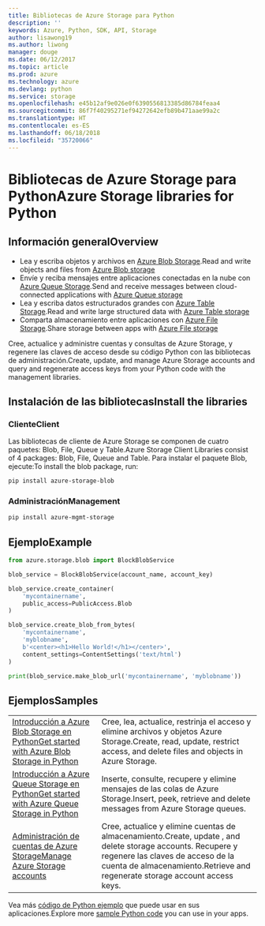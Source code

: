 ```yaml
---
title: Bibliotecas de Azure Storage para Python
description: ''
keywords: Azure, Python, SDK, API, Storage
author: lisawong19
ms.author: liwong
manager: douge
ms.date: 06/12/2017
ms.topic: article
ms.prod: azure
ms.technology: azure
ms.devlang: python
ms.service: storage
ms.openlocfilehash: e45b12af9e026e0f6390556813385d86784feaa4
ms.sourcegitcommit: 86f7f40295271ef94272642efb89b471aae99a2c
ms.translationtype: HT
ms.contentlocale: es-ES
ms.lasthandoff: 06/18/2018
ms.locfileid: "35720066"
---
```

# <a name="azure-storage-libraries-for-python"></a><span data-ttu-id="e4ee9-103">Bibliotecas de Azure Storage para Python</span><span class="sxs-lookup"><span data-stu-id="e4ee9-103">Azure Storage libraries for Python</span></span>

## <a name="overview"></a><span data-ttu-id="e4ee9-104">Información general</span><span class="sxs-lookup"><span data-stu-id="e4ee9-104">Overview</span></span>
- <span data-ttu-id="e4ee9-105">Lea y escriba objetos y archivos en [Azure Blob Storage](https://docs.microsoft.com/en-us/azure/storage/storage-python-how-to-use-blob-storage).</span><span class="sxs-lookup"><span data-stu-id="e4ee9-105">Read and write objects and files from [Azure Blob storage](https://docs.microsoft.com/en-us/azure/storage/storage-python-how-to-use-blob-storage)</span></span>
- <span data-ttu-id="e4ee9-106">Envíe y reciba mensajes entre aplicaciones conectadas en la nube con [Azure Queue Storage](https://docs.microsoft.com/azure/storage/storage-python-how-to-use-queue-storage).</span><span class="sxs-lookup"><span data-stu-id="e4ee9-106">Send and receive messages between cloud-connected applications with [Azure Queue storage](https://docs.microsoft.com/azure/storage/storage-python-how-to-use-queue-storage)</span></span>
- <span data-ttu-id="e4ee9-107">Lea y escriba datos estructurados grandes con [Azure Table Storage](https://docs.microsoft.com/azure/storage/storage-python-how-to-use-table-storage).</span><span class="sxs-lookup"><span data-stu-id="e4ee9-107">Read and write large structured data with [Azure Table storage](https://docs.microsoft.com/azure/storage/storage-python-how-to-use-table-storage)</span></span> 
- <span data-ttu-id="e4ee9-108">Comparta almacenamiento entre aplicaciones con [Azure File Storage](https://docs.microsoft.com/azure/storage/storage-python-how-to-use-file-storage).</span><span class="sxs-lookup"><span data-stu-id="e4ee9-108">Share storage between apps with [Azure File storage](https://docs.microsoft.com/azure/storage/storage-python-how-to-use-file-storage)</span></span>

<span data-ttu-id="e4ee9-109">Cree, actualice y administre cuentas y consultas de Azure Storage, y regenere las claves de acceso desde su código Python con las bibliotecas de administración.</span><span class="sxs-lookup"><span data-stu-id="e4ee9-109">Create, update, and manage Azure Storage accounts and query and regenerate access keys from your Python code with the management libraries.</span></span>

## <a name="install-the-libraries"></a><span data-ttu-id="e4ee9-110">Instalación de las bibliotecas</span><span class="sxs-lookup"><span data-stu-id="e4ee9-110">Install the libraries</span></span>

### <a name="client"></a><span data-ttu-id="e4ee9-111">Cliente</span><span class="sxs-lookup"><span data-stu-id="e4ee9-111">Client</span></span>

<span data-ttu-id="e4ee9-112">Las bibliotecas de cliente de Azure Storage se componen de cuatro paquetes: Blob, File, Queue y Table.</span><span class="sxs-lookup"><span data-stu-id="e4ee9-112">Azure Storage Client Libraries consist of 4 packages: Blob, File, Queue and Table.</span></span> <span data-ttu-id="e4ee9-113">Para instalar el paquete Blob, ejecute:</span><span class="sxs-lookup"><span data-stu-id="e4ee9-113">To install the blob package, run:</span></span>

```bash
pip install azure-storage-blob
```

### <a name="management"></a><span data-ttu-id="e4ee9-114">Administración</span><span class="sxs-lookup"><span data-stu-id="e4ee9-114">Management</span></span>

```bash
pip install azure-mgmt-storage
```

## <a name="example"></a><span data-ttu-id="e4ee9-115">Ejemplo</span><span class="sxs-lookup"><span data-stu-id="e4ee9-115">Example</span></span>
```python
from azure.storage.blob import BlockBlobService

blob_service = BlockBlobService(account_name, account_key)

blob_service.create_container(
    'mycontainername',
    public_access=PublicAccess.Blob
)

blob_service.create_blob_from_bytes(
    'mycontainername',
    'myblobname',
    b'<center><h1>Hello World!</h1></center>',
    content_settings=ContentSettings('text/html')
)

print(blob_service.make_blob_url('mycontainername', 'myblobname'))
```

## <a name="samples"></a><span data-ttu-id="e4ee9-116">Ejemplos</span><span class="sxs-lookup"><span data-stu-id="e4ee9-116">Samples</span></span>

| | |
|--|--|
| [<span data-ttu-id="e4ee9-117">Introducción a Azure Blob Storage en Python</span><span class="sxs-lookup"><span data-stu-id="e4ee9-117">Get started with Azure Blob Storage in Python</span></span>](https://docs.microsoft.com/en-us/azure/storage/blobs/storage-python-how-to-use-blob-storage) | <span data-ttu-id="e4ee9-118">Cree, lea, actualice, restrinja el acceso y elimine archivos y objetos Azure Storage.</span><span class="sxs-lookup"><span data-stu-id="e4ee9-118">Create, read, update, restrict access, and delete files and objects in Azure Storage.</span></span> |
| [<span data-ttu-id="e4ee9-119">Introducción a Azure Queue Storage en Python</span><span class="sxs-lookup"><span data-stu-id="e4ee9-119">Get started with Azure Queue Storage in Python</span></span>](https://docs.microsoft.com/en-us/azure/storage/queues/storage-python-how-to-use-queue-storage) | <span data-ttu-id="e4ee9-120">Inserte, consulte, recupere y elimine mensajes de las colas de Azure Storage.</span><span class="sxs-lookup"><span data-stu-id="e4ee9-120">Insert, peek, retrieve and delete messages from Azure Storage queues.</span></span> | 
| [<span data-ttu-id="e4ee9-121">Administración de cuentas de Azure Storage</span><span class="sxs-lookup"><span data-stu-id="e4ee9-121">Manage Azure Storage accounts</span></span>](https://azure.microsoft.com/resources/samples/storage-python-manage) | <span data-ttu-id="e4ee9-122">Cree, actualice y elimine cuentas de almacenamiento.</span><span class="sxs-lookup"><span data-stu-id="e4ee9-122">Create, update , and delete storage accounts.</span></span> <span data-ttu-id="e4ee9-123">Recupere y regenere las claves de acceso de la cuenta de almacenamiento.</span><span class="sxs-lookup"><span data-stu-id="e4ee9-123">Retrieve and regenerate storage account access keys.</span></span>

<span data-ttu-id="e4ee9-124">Vea más [código de Python ejemplo](https://azure.microsoft.com/resources/samples/?platform=python) que puede usar en sus aplicaciones.</span><span class="sxs-lookup"><span data-stu-id="e4ee9-124">Explore more [sample Python code](https://azure.microsoft.com/resources/samples/?platform=python) you can use in your apps.</span></span>
